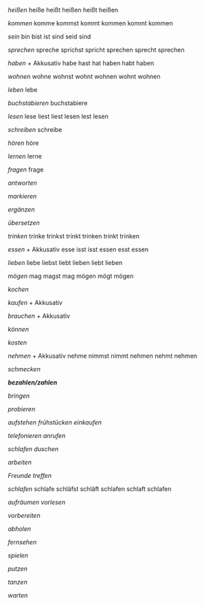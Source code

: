 
_heißen_
heiße
heißt
heißen
heißt
heißen


_kommen_
komme
kommst
kommt
kommen
kommt
kommen


_sein_
bin
bist
ist
sind
seid
sind



_sprechen_
spreche
sprichst
spricht
sprechen
sprecht
sprechen

_haben_ + Akkusativ
habe
hast
hat
haben
habt
haben

_wohnen_
wohne
wohnst
wohnt
wohnen
wohnt
wohnen

_leben_
lebe



_buchstabieren_
buchstabiere


_lesen_
lese
liest
liest
lesen
lest
lesen

_schreiben_
schreibe

_hören_
höre


_lernen_
lerne


_fragen_
frage

_antworten_


_markieren_


_ergänzen_


_übersetzen_


_trinken_
trinke
trinkst
trinkt
trinken
trinkt
trinken

_essen_ + Akkusativ
esse
isst
isst
essen
esst
essen

_lieben_
liebe
liebst
liebt
lieben
liebt
lieben

_mögen_
mag
magst
mag
mögen
mögt
mögen


_kochen_


_kaufen_ + Akkusativ

_brauchen_ + Akkusativ

_können_


_kosten_

_nehmen_ + Akkusativ
nehme
nimmst
nimmt
nehmen
nehmt
nehmen



_schmecken_


**_bezahlen/zahlen_**

_bringen_

_probieren_



_aufstehen_
_frühstücken_
_einkaufen_

_telefonieren_
_anrufen_


_schlafen_
_duschen_



_arbeiten_

_Freunde treffen_


_schlafen_
schlafe
schläfst
schläft
schlafen
schlaft
schlafen



_aufräumen_
_vorlesen_

_vorbereiten_

_abholen_



_fernsehen_

_spielen_

_putzen_

_tanzen_






_warten_




